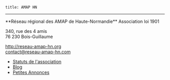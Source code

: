 	title: AMAP HN
---
<adress>
**Réseau régional des AMAP de Haute-Normandie**  
Association loi 1901

340, rue des 4 amis  
76 230 Bois-Guillaume
</adress>

<http://reseau-amap-hn.org>  
<contact@reseau-amap-hn.com>


 - [Statuts de l'association]({{base_url}}statuts-de-lassociation)
 - [Blog]({{base_url}}blog)
 - [Petites Annonces]({{base_url}}annonces)
